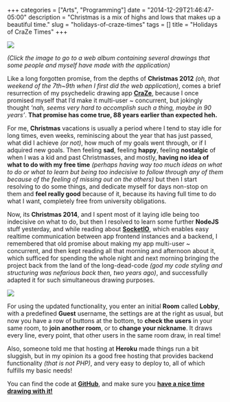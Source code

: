 +++
categories = ["Arts", "Programming"]
date = "2014-12-29T21:46:47-05:00"
description = "Christmas is a mix of highs and lows that makes up a beautiful time."
slug = "holidays-of-craze-times"
tags = []
title = "Holidays of CraZe Times"
+++

[![](https://i.imgur.com/lMDyHG9.png)](https://imgur.com/a/VxwIm)

*(Click the image to go to a web album containing several drawings that some people and myself have made with the application)*

Like a long forgotten promise, from the depths of **Christmas 2012** *(oh, that weekend of the 7th~9th when I first did the web application)*, comes a brief resurrection of my psychedelic drawing app [**CraZe**](https://craze.herokuapp.com), because I once promised myself that I’d make it multi-user ~ concurrent, but jokingly thought *‘nah, seems very hard to accomplish such a thing, maybe in 90 years’*. **That promise has come true, 88 years earlier than expected heh.**

For me, **Christmas** vacations is usually a period where I tend to stay idle for long times, even weeks, reminiscing about the year that has just passed, what did I achieve *(or not)*, how much of my goals went through, or if I adquired new goals. Then feeling **sad**, feeling **happy**, feeling **nostalgic** of when I was a kid and past Christmasses, and mostly, **having no idea of what to do with my free time** *(perhaps having way too much ideas on what to do or what to learn but being too indecisive to follow through any of them because of the feeling of missing out on the others)* but then I start resolving to do some things, and dedicate myself for days non-stop on them and **feel really good** because of it, because its having full time to do what I want, completely free from university obligations.

Now, its **Christmas 2014**, and I spent most of it laying idle being too indecisive on what to do, but then I resolved to learn some further **NodeJS** stuff yesterday, and while reading about [**SocketIO**](http://socket.io), which enables easy realtime communication between app frontend instances and a backend, I remembered that old promise about making my app multi-user ~ concurrent, and then kept reading all that morning and afternoon about it, which sufficed for spending the whole night and next morning bringing the project back from the land of the long-dead-code *(god my code styling and structuring was nefarious back then, two years ago)*, and successfully adapted it for such simultaneous drawing purposes.

![](https://i.imgur.com/2MmBHRN.png)

For using the updated functionality, you enter an initial **Room** called **Lobby**, with a predefined **Guest** username, the settings are at the right as usual, but now you have a row of buttons at the bottom, to **check the users** in your same room, to **join another room**, or to **change your nickname**. It draws every line, every point, that other users in the same room draw, in real time!

Also, someone told me that hosting at **Heroku** made things run a bit sluggish, but in my opinion its a good free hosting that provides backend functionality *(that is not PHP)*, and very easy to deploy to, all of which fulfills my basic needs!

You can find the code at [**GitHub**](https://github.com/Zubieta/CraZe_Web), and make sure you [**have a nice time drawing with it!**](https://craze.herokuapp.com)